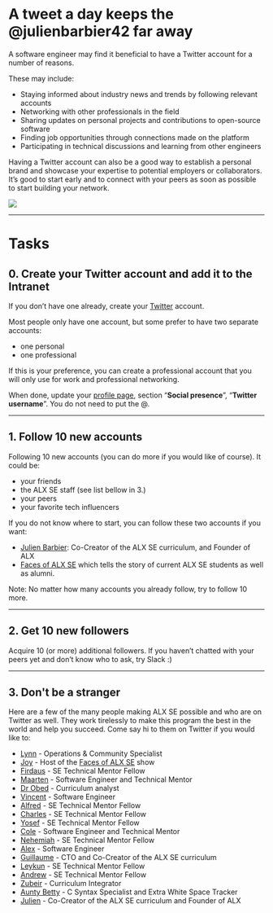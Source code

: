 # A tweet a day keeps the @julienbarbier42 far away

A software engineer may find it beneficial to have a Twitter account for a number of reasons.

These may include:

-   Staying informed about industry news and trends by following relevant accounts
-   Networking with other professionals in the field
-   Sharing updates on personal projects and contributions to open-source software
-   Finding job opportunities through connections made on the platform
-   Participating in technical discussions and learning from other engineers

Having a Twitter account can also be a good way to establish a personal brand and showcase your expertise to potential employers or collaborators. It’s good to start early and to connect with your peers as soon as possible to start building your network.

![](https://s3.amazonaws.com/alx-intranet.hbtn.io/uploads/medias/2023/1/7d5b22a7bb943b00ba557ffef754914fe5d7b695.png?X-Amz-Algorithm=AWS4-HMAC-SHA256&X-Amz-Credential=AKIARDDGGGOUSBVO6H7D%2F20250410%2Fus-east-1%2Fs3%2Faws4_request&X-Amz-Date=20250410T205012Z&X-Amz-Expires=86400&X-Amz-SignedHeaders=host&X-Amz-Signature=e95ba14ba6e1950497cf9b804dd2dc6481521b8660fb2fb4f8c04f867a92f598)

---

# Tasks

## 0\. Create your Twitter account and add it to the Intranet
If you don’t have one already, create your [Twitter](https://x.com/ "Twitter") account.

Most people only have one account, but some prefer to have two separate accounts:

-   one personal
-   one professional

If this is your preference, you can create a professional account that you will only use for work and professional networking.

When done, update your [profile page](https://intranet.alxswe.com/rltoken/wwcQNW-P2RoRVxtif-Mc0Q "profile page"), section “**Social presence**”, “**Twitter username**”. You do not need to put the @.

---

## 1\. Follow 10 new accounts
Following 10 new accounts (you can do more if you would like of course). It could be:

-   your friends
-   the ALX SE staff (see list bellow in 3.)
-   your peers
-   your favorite tech influencers

If you do not know where to start, you can follow these two accounts if you want:

-   [Julien Barbier](https://x.com/julienbarbier42 "Julien Barbier"): Co-Creator of the ALX SE curriculum, and Founder of ALX
-   [Faces of ALX SE](https://x.com/facesofalxse "Faces of ALX SE") which tells the story of current ALX SE students as well as alumni.

Note: No matter how many accounts you already follow, try to follow 10 more.

---

## 2\. Get 10 new followers
Acquire 10 (or more) additional followers. If you haven’t chatted with your peers yet and don’t know who to ask, try Slack :)

---

## 3\. Don't be a stranger
Here are a few of the many people making ALX SE possible and who are on Twitter as well. They work tirelessly to make this program the best in the world and help you succeed. Come say hi to them on Twitter if you would like to:

-   [Lynn](https://x.com/i/flow/login?redirect_after_login=%2FLynnNungari "Lynn") - Operations & Community Specialist
-   [Joy](https://intranet.alxswe.com/rltoken/-tca4wvDRONC_uLGI2fXxQ "Joy") - Host of the [Faces of ALX SE](https://x.com/facesofalxse "Faces of ALX SE") show
-   [Firdaus](https://x.com/i/flow/login?redirect_after_login=%2Fbetascribbles "Firdaus") - SE Technical Mentor Fellow
-   [Maarten](https://x.com/i/flow/login?redirect_after_login=%2Fmaartenvm19 "Maarten") - Software Engineer and Technical Mentor
-   [Dr Obed](https://x.com/ehoneahobed "Dr Obed") - Curriculum analyst
-   [Vincent](https://x.com/i/flow/login?redirect_after_login=%2Fkaroub "Vincent") - Software Engineer
-   [Alfred](https://x.com/i/flow/login?redirect_after_login=%2Fmuindetuva "Alfred") - SE Technical Mentor Fellow
-   [Charles](https://x.com/i/flow/login?redirect_after_login=%2Fcoosoti "Charles") - SE Technical Mentor Fellow
-   [Yosef](https://x.com/i/flow/login?redirect_after_login=%2Fyosefsamuel7 "Yosef") - SE Technical Mentor Fellow
-   [Cole](https://x.com/i/flow/login?redirect_after_login=%2Fblock_cs "Cole") - Software Engineer and Technical Mentor
-   [Nehemiah](https://x.com/i/flow/login?redirect_after_login=%2F8Nehe "Nehemiah") - SE Technical Mentor Fellow
-   [Alex](https://x.com/i/flow/login?redirect_after_login=%2Fgautie_a "Alex") - Software Engineer
-   [Guillaume](https://x.com/i/flow/login?redirect_after_login=%2Fguillaumesalva "Guillaume") - CTO and Co-Creator of the ALX SE curriculum
-   [Leykun](https://x.com/i/flow/login?redirect_after_login=%2Fleyk_g "Leykun") - SE Technical Mentor Fellow
-   [Andrew](https://x.com/i/flow/login?redirect_after_login=%2FMukareAndrew "Andrew") - SE Technical Mentor Fellow
-   [Zubeir](https://x.com/i/flow/login?redirect_after_login=%2F_Zubrah "Zubeir") - Curriculum Integrator
-   [Aunty Betty](https://x.com/i/flow/login?redirect_after_login=%2F0xAuntyBetty "Aunty Betty") - C Syntax Specialist and Extra White Space Tracker
-   [Julien](https://x.com/julienbarbier42 "Julien") - Co-Creator of the ALX SE curriculum and Founder of ALX
